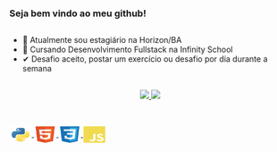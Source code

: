### Seja bem vindo ao meu github!

##

- 🔭 Atualmente sou estagiário na Horizon/BA
- 🌱 Cursando Desenvolvimento Fullstack na Infinity School
- ✔ Desafio aceito, postar um exercício ou desafio por dia durante a semana

##

<div align="center">
  <a href="https://github.com/joaocantalice">
  <img height="150em" src="https://github-readme-stats.vercel.app/api?username=joaocantalice&show_icons=true&theme=dracula&include_all_commits=true&count_private=true"/>
  <img height="150em" src="https://github-readme-stats.vercel.app/api/top-langs/?username=joaocantalice&layout=compact&langs_count=7&theme=dracula"/>
</div>

 ##
  
  <div style="display: inline_block"><br>
  <img align="center" alt="JC-Python" height="30" width="40" src="https://raw.githubusercontent.com/devicons/devicon/master/icons/python/python-original.svg">
  <img align="center" alt="JC-HTML" height="30" width="40" src="https://raw.githubusercontent.com/devicons/devicon/master/icons/html5/html5-original.svg">
  <img align="center" alt="JC-CSS" height="30" width="40" src="https://raw.githubusercontent.com/devicons/devicon/master/icons/css3/css3-original.svg">
  <img align="center" alt="JC-Js" height="30" width="40" src="https://raw.githubusercontent.com/devicons/devicon/master/icons/javascript/javascript-plain.svg">
</div>
